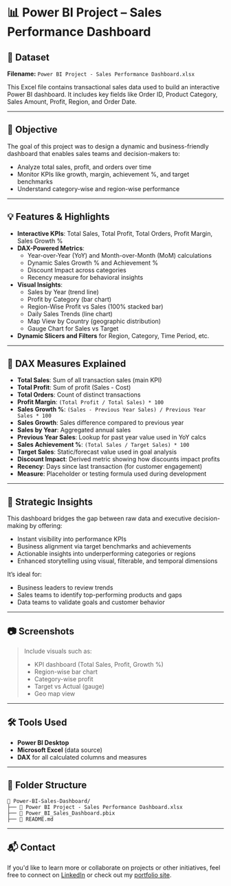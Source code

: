 # 📊 Power BI Project – Sales Performance Dashboard

## 📁 Dataset
**Filename:** `Power BI Project - Sales Performance Dashboard.xlsx`

This Excel file contains transactional sales data used to build an interactive Power BI dashboard. It includes key fields like Order ID, Product Category, Sales Amount, Profit, Region, and Order Date.

---

## 🎯 Objective
The goal of this project was to design a dynamic and business-friendly dashboard that enables sales teams and decision-makers to:
- Analyze total sales, profit, and orders over time
- Monitor KPIs like growth, margin, achievement %, and target benchmarks
- Understand category-wise and region-wise performance

---

## 💡 Features & Highlights
- **Interactive KPIs**: Total Sales, Total Profit, Total Orders, Profit Margin, Sales Growth %
- **DAX-Powered Metrics**:
  - Year-over-Year (YoY) and Month-over-Month (MoM) calculations
  - Dynamic Sales Growth % and Achievement %
  - Discount Impact across categories
  - Recency measure for behavioral insights
- **Visual Insights**:
  - Sales by Year (trend line)
  - Profit by Category (bar chart)
  - Region-Wise Profit vs Sales (100% stacked bar)
  - Daily Sales Trends (line chart)
  - Map View by Country (geographic distribution)
  - Gauge Chart for Sales vs Target
- **Dynamic Slicers and Filters** for Region, Category, Time Period, etc.

---

## 📐 DAX Measures Explained
- **Total Sales**: Sum of all transaction sales (main KPI)
- **Total Profit**: Sum of profit (Sales - Cost)
- **Total Orders**: Count of distinct transactions
- **Profit Margin**: `(Total Profit / Total Sales) * 100`
- **Sales Growth %**: `(Sales - Previous Year Sales) / Previous Year Sales * 100`
- **Sales Growth**: Sales difference compared to previous year
- **Sales by Year**: Aggregated annual sales
- **Previous Year Sales**: Lookup for past year value used in YoY calcs
- **Sales Achievement %**: `(Total Sales / Target Sales) * 100`
- **Target Sales**: Static/forecast value used in goal analysis
- **Discount Impact**: Derived metric showing how discounts impact profits
- **Recency**: Days since last transaction (for customer engagement)
- **Measure**: Placeholder or testing formula used during development

---

## 📌 Strategic Insights
This dashboard bridges the gap between raw data and executive decision-making by offering:
- Instant visibility into performance KPIs
- Business alignment via target benchmarks and achievements
- Actionable insights into underperforming categories or regions
- Enhanced storytelling using visual, filterable, and temporal dimensions

It’s ideal for:
- Business leaders to review trends
- Sales teams to identify top-performing products and gaps
- Data teams to validate goals and customer behavior

---

## 📷 Screenshots
> Include visuals such as:
> - KPI dashboard (Total Sales, Profit, Growth %)
> - Region-wise bar chart
> - Category-wise profit
> - Target vs Actual (gauge)
> - Geo map view

---

## 🛠️ Tools Used
- **Power BI Desktop**
- **Microsoft Excel** (data source)
- **DAX** for all calculated columns and measures

---

## 📂 Folder Structure
```
📁 Power-BI-Sales-Dashboard/
├── 📄 Power BI Project - Sales Performance Dashboard.xlsx
├── 📄 Power_BI_Sales_Dashboard.pbix
├── 📄 README.md

```

---

## 📬 Contact
If you'd like to learn more or collaborate on projects or other initiatives, feel free to connect on [LinkedIn](https://www.linkedin.com/in/prerna-burande-99678a1bb/) or check out my [portfolio site](https://youtheleader.com/).
